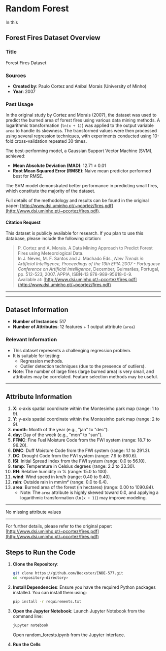
# Random Forest
In this 

## Forest Fires Dataset Overview

### **Title**
Forest Fires Dataset

### **Sources**
- **Created by**: Paulo Cortez and Aníbal Morais (University of Minho)  
- **Year**: 2007  

### **Past Usage**
In the original study by Cortez and Morais (2007), the dataset was used to predict the burned area of forest fires using various data mining methods. A logarithmic transformation (`ln(x + 1)`) was applied to the output variable `area` to handle its skewness. The transformed values were then processed using several regression techniques, with experiments conducted using 10-fold cross-validation repeated 30 times. 

The best-performing model, a Gaussian Support Vector Machine (SVM), achieved:
- **Mean Absolute Deviation (MAD)**: 12.71 ± 0.01
- **Root Mean Squared Error (RMSE)**: Naive mean predictor performed best for RMSE.  

The SVM model demonstrated better performance in predicting small fires, which constitute the majority of the dataset.

Full details of the methodology and results can be found in the original paper: [http://www.dsi.uminho.pt/~pcortez/fires.pdf](http://www.dsi.uminho.pt/~pcortez/fires.pdf).

#### Citation Request
This dataset is publicly available for research. If you plan to use this database, please include the following citation:

> P. Cortez and A. Morais. A Data Mining Approach to Predict Forest Fires using Meteorological Data.  
> In J. Neves, M. F. Santos and J. Machado Eds., *New Trends in Artificial Intelligence, Proceedings of the 13th EPIA 2007 - Portuguese Conference on Artificial Intelligence*, December, Guimarães, Portugal, pp. 512-523, 2007. APPIA, ISBN-13 978-989-95618-0-9.  
> Available at: [http://www.dsi.uminho.pt/~pcortez/fires.pdf](http://www.dsi.uminho.pt/~pcortez/fires.pdf)

---
---

## Dataset Information

- **Number of Instances**: 517
- **Number of Attributes**: 12 features + 1 output attribute (`area`)

### **Relevant Information**
- This dataset represents a challenging regression problem.
- It is suitable for testing:
  - Regression methods.
  - Outlier detection techniques (due to the presence of outliers).
- Note: The number of large fires (large burned area) is very small, and attributes may be correlated. Feature selection methods may be useful.

---

## Attribute Information

1. **X**: x-axis spatial coordinate within the Montesinho park map (range: 1 to 9).
2. **Y**: y-axis spatial coordinate within the Montesinho park map (range: 2 to 9).
3. **month**: Month of the year (e.g., "jan" to "dec").
4. **day**: Day of the week (e.g., "mon" to "sun").
5. **FFMC**: Fine Fuel Moisture Code from the FWI system (range: 18.7 to 96.20).
6. **DMC**: Duff Moisture Code from the FWI system (range: 1.1 to 291.3).
7. **DC**: Drought Code from the FWI system (range: 7.9 to 860.6).
8. **ISI**: Initial Spread Index from the FWI system (range: 0.0 to 56.10).
9. **temp**: Temperature in Celsius degrees (range: 2.2 to 33.30).
10. **RH**: Relative humidity in % (range: 15.0 to 100).
11. **wind**: Wind speed in km/h (range: 0.40 to 9.40).
12. **rain**: Outside rain in mm/m² (range: 0.0 to 6.4).
13. **area**: Burned area of the forest (in hectares) (range: 0.00 to 1090.84).  
    - Note: The `area` attribute is highly skewed toward 0.0, and applying a logarithmic transformation (`ln(x + 1)`) may improve modeling.

---

No missing attribute values

---

For further details, please refer to the original paper: [http://www.dsi.uminho.pt/~pcortez/fires.pdf](http://www.dsi.uminho.pt/~pcortez/fires.pdf)


## Steps to Run the Code
1. **Clone the Repository**:
    ```sh
    git clone https://github.com/Becxster/INDE-577.git
    cd <repository-directory>
    ```

2. **Install Dependencies**: Ensure you have the required Python packages installed. You can install them using:
    ```sh
    pip install -r requirements.txt
    ```

3. **Open the Jupyter Notebook**: Launch Jupyter Notebook from the command line:
    ```sh
    jupyter notebook
    ```
    Open random_forests.ipynb from the Jupyter interface.
4. **Run the Cells**